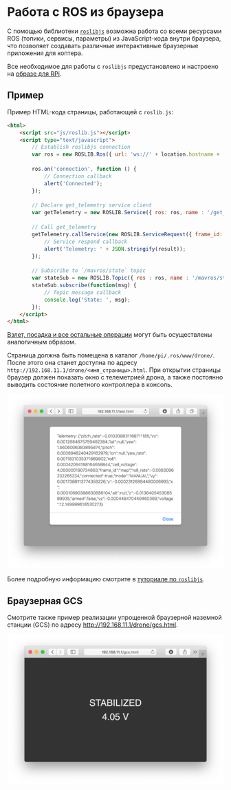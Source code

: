 # Работа с ROS из браузера

С помощью библиотеки [`roslibjs`](http://wiki.ros.org/roslibjs) возможна работа со всеми ресурсами ROS (топики, сервисы, параметры) из JavaScript-кода внутри браузера, что позволяет создавать различные интерактивные браузерные приложения для коптера.

Все необходимое для работы с `roslibjs` предустановлено и настроено на [образе для RPi](image.md).

## Пример

Пример HTML-кода страницы, работающей с `roslib.js`:

```html
<html>
	<script src="js/roslib.js"></script>
	<script type="text/javascript">
		// Establish roslibjs connection
		var ros = new ROSLIB.Ros({ url: 'ws://' + location.hostname + ':9090' });

		ros.on('connection', function () {
			// Connection callback
			alert('Connected');
		});

		// Declare get_telemetry service client
		var getTelemetry = new ROSLIB.Service({ ros: ros, name : '/get_telemetry', serviceType : 'drone/GetTelemetry' });

		// Call get_telemetry
		getTelemetry.callService(new ROSLIB.ServiceRequest({ frame_id: 'map' }), function(result) {
			// Service respond callback
			alert('Telemetry: ' + JSON.stringify(result));
		});

		// Subscribe to `/mavros/state` topic
		var stateSub = new ROSLIB.Topic({ ros : ros, name : '/mavros/state', messageType : 'mavros_msgs/State' });
		stateSub.subscribe(function(msg) {
			// Topic message callback
			console.log('State: ', msg);
		});
	</script>
</html>
```

[Взлет, посадка и все остальные операции](programming.md) могут быть осуществлены аналогичным образом.

Страница должна быть помещена в каталог `/home/pi/.ros/www/drone/`. После этого она станет доступна по адресу `http://192.168.11.1/drone/<имя_страницы>.html`. При открытии страницы браузер должен показать окно с телеметрией дрона, а также постоянно выводить состояние полетного контроллера в консоль.

<img src="../assets/js-ros.png" class="center zoom"/>

Более подробную информацию смотрите в [туториале по `roslibjs`](http://wiki.ros.org/roslibjs/Tutorials/BasicRosFunctionality).

## Браузерная GCS

Смотрите также пример реализации упрощенной браузерной наземной станции (GCS) по адресу http://192.168.11.1/drone/gcs.html.

<img src="../assets/web-gcs.png" class="center zoom"/>
